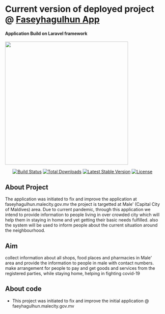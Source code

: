 <h1>Current version of deployed project @ <a href="faseyhagulhun.malecity.gov.mv ">Faseyhagulhun App</a></h1>
<p align="center" style="text-align:center;"><h4>Application Build on Laravel framework</h4><img src="https://res.cloudinary.com/dtfbvvkyp/image/upload/v1566331377/laravel-logolockup-cmyk-red.svg" width="400"></p>

<p align="center">
<a href="https://travis-ci.org/laravel/framework"><img src="https://travis-ci.org/laravel/framework.svg" alt="Build Status"></a>
<a href="https://packagist.org/packages/laravel/framework"><img src="https://poser.pugx.org/laravel/framework/d/total.svg" alt="Total Downloads"></a>
<a href="https://packagist.org/packages/laravel/framework"><img src="https://poser.pugx.org/laravel/framework/v/stable.svg" alt="Latest Stable Version"></a>
<a href="https://packagist.org/packages/laravel/framework"><img src="https://poser.pugx.org/laravel/framework/license.svg" alt="License"></a>
</p>

## About Project
The application was initiated to fix and improve the application at faseyhagulhun.malecity.gov.mv
the project is targetted at Male' (Capital City of Maldives) area. Due to current pandemic, through this application we intend to provide information to people living in over crowded city which will help them in staying in home and yet getting their basic needs fulfilled. 
also the system will be used to inform people about the current situation around the neighbourhood. 

## Aim
collect information about all shops, food places and pharmacies in Male' area and provide the information to people in male with contact numbers.
make arrangement for people to pay and get goods and services from the registered parties, while staying home, helping in fighting covid-19


## About code
- This project was initiated to fix and improve the initial application @ faeyhagulhun.malecity.gov.mv
